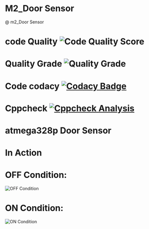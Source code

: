 # M2_Door Sensor

@ m2_Door Sensor

# code Quality ![Code Quality Score](https://api.codiga.io/project/32839/score/svg)

# Quality Grade ![Quality Grade](https://api.codiga.io/project/32839/status/svg)

# Code codacy [![Codacy Badge](https://app.codacy.com/project/badge/Grade/9d87e887143348e19c088d613f0b7009)](https://www.codacy.com/gh/pradeeppisini/M2_atmega328p-Door-sensor/dashboard?utm_source=github.com&amp;utm_medium=referral&amp;utm_content=pradeeppisini/M2_atmega328p-Door-sensor&amp;utm_campaign=Badge_Grade)

# Cppcheck [![Cppcheck Analysis](https://github.com/pradeeppisini/M2_atmega328p-Door-sensor/actions/workflows/Cppcheck_Analyse.yml/badge.svg)](https://github.com/pradeeppisini/M2_atmega328p-Door-sensor/actions/workflows/Cppcheck_Analyse.yml)

# atmega328p Door Sensor

# In Action 
# OFF Condition:
![OFF Condition](https://user-images.githubusercontent.com/101619680/164059945-7e0fc8ea-7887-434c-9610-427de65279e3.png)

# ON Condition:
![ON Condition](https://user-images.githubusercontent.com/101619680/164060116-89d296cd-ed18-4446-aad8-d676202b788c.png)




